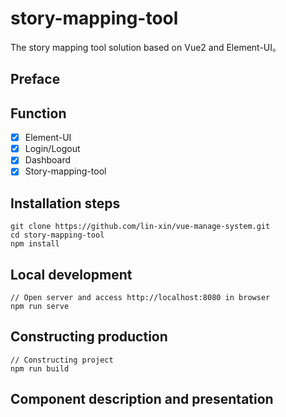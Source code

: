 # story-mapping-tool #
The story mapping tool solution based on Vue2 and Element-UI。

## Preface ##

## Function ##
- [x] Element-UI
- [x] Login/Logout
- [x] Dashboard
- [x] Story-mapping-tool

## Installation steps ##

	git clone https://github.com/lin-xin/vue-manage-system.git		
	cd story-mapping-tool											
	npm install													

## Local development ##

	// Open server and access http://localhost:8080 in browser
	npm run serve

## Constructing production ##

	// Constructing project
	npm run build

## Component description and presentation ##
